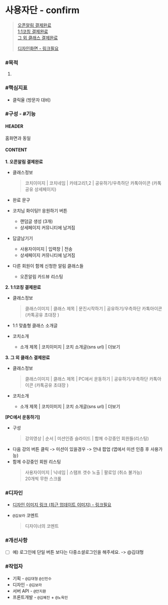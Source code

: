 # 사용자단 - confirm

>[오픈알림 결제완료](https://www.modooclass.net/class/confirm/alarm/377/member/129639)  
>[1:1코칭 결제완료](https://www.modooclass.net/class/confirm/coach/377/member/129639)  
>[그 외 클래스 결제완료](https://www.modooclass.net/class/confirm/class/377/member/129639)
>
> [디자인화면 - 링크필요]() 



### **#목적**

1. 



### #핵심지표

- 클릭율 (방문자 대비)



### **#구성 - #기능**

#### HEADER
홈화면과 동일

#### CONTENT
  
**1. 오픈알림 결제완료**

- 클래스정보
    > 코치이미지 | 코치네임 | 카테고리1,2 | 공유하기/우측하단 카톡아이콘 (카톡공유 상세페이지)

- 완료 문구

- 코치님 화이팅!! 응원하기 버튼
    - 랜덤글 생성 (3개)
    - 상세페이지 커뮤니티에 남겨짐
    
- 답글남기기
    - 사용자이미지 | 입력창 | 전송  
    - 상세페이지 커뮤니티에 남겨짐

- 다른 회원이 함께 신청한 알림 클래스들
    - 오픈알림 카드뷰 리스팅

**2. 1:1코칭 결제완료**

- 클래스정보
    > 클래스이미지 | 클래스 제목 | 문진시작하기 | 공유하기/우측하단 카톡아이콘 (카톡공유 초대장 )

- 1:1 맞춤형 클래스 소개글

- 코치소개
    - 소개 제목 | 코치이미지 | 코치 소개글(sns url) | 더보기


**3. 그 외 클래스 결제완료**

- 클래스정보
    > 클래스이미지 | 클래스 제목 | PC에서 운동하기 | 공유하기/우측하단 카톡아이콘 (카톡공유 초대장 )

- 코치소개
    - 소개 제목 | 코치이미지 | 코치 소개글(sns url) | 더보기


**[PC에서 운동하기]**  
- 구성
    > 강의영상 | 순서 | 미션인증 슬라이드 | 함께 수강중인 회원들(리스팅)
- 다음 강의 버튼 클릭 -> 미션이 있을경우 -> 안내 팝업 (앱에서 미션 인증 후 사용가능)
- 함께 수강중인 회원 리스팅
    > 사용자이미지 | 닉네임 | 스탬프 갯수 노출 | 팔로잉 (취소 불가능)  
    > 20개씩 무한 스크롤

    

    


### **#디자인**

- [디자인 이미지 링크 (최근 업데이트 이미지) - 링크필요]()

- `@김보라`  코멘트

  > 디자이너의 코멘트



### **#개선사항**

- [ ] 예) 로그인에 단일 버튼 보다는 다중소셜로그인을 해주세요. -> @김대형



### **#작업자**

- 기획 - `@김대형` `@신민수`
- 디자인 - `@김보라`
- 서버 API - `@안지환`
- 프론트개발 - `@김혜진`  + `@노육민`


